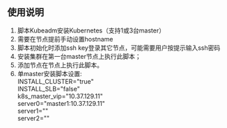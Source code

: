 ## 使用说明

1. 脚本Kubeadm安装Kubernetes（支持1或3台master）
2. 需要在节点提前手动设置hostname
3. 脚本初始化时添加ssh key登录其它节点，可能需要用户按提示输入ssh密码
4. 安装集群在第一台master节点上执行此脚本；
5. 添加节点在节点上执行此脚本。
6. 单master安装脚本设置:    
  INSTALL_CLUSTER="true"    
  INSTALL_SLB="false"    
  k8s_master_vip="10.37.129.11"    
  server0="master1:10.37.129.11"    
  server1=""    
  server2=""    
